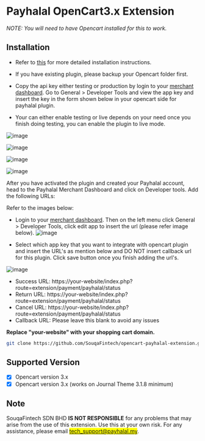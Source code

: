 # Payhalal OpenCart3.x Extension

*NOTE: You will need to have Opencart installed for this to work.*

## Installation

- Refer to [this](https://github.com/SouqaFintech/opencart-payhalal-extension/wiki) for more detailed installation instructions.

- If you have existing plugin, please backup your Opencart folder first.

- Copy the api key either testing or production by login to your <a href='https://merchant.payhalal.my'>merchant dashboard</a>. Go to General > Developer Tools and view the app key and insert the key in the form shown below in your opencart side for payhalal plugin.

- Your can either enable testing or live depends on your need once you finish doing testing, you can enable the plugin to live mode.

![image](https://payhalal.my/images/plugin_opencart_extensions.jpeg) 

![image](https://payhalal.my/images/plugin_settings.jpeg) 

![image](https://payhalal.my/assets/images/setup-plugin.jpeg) 

![image](https://payhalal.my/assets/images/payment-page.jpeg)

After you have activated the plugin and created your Payhalal account, head to the Payhalal Merchant Dashboard and click on Developer tools. Add the following URLs:

Refer to the images below: 

- Login to your <a href='https://merchant.payhalal.my' target='_blank'>merchant dashboard</a>. Then on the left menu click General > Developer Tools, click edit app to insert the url (please refer image below).
![image](https://payhalal.my/images/opencart/developer_tools.jpeg)

- Select which app key that you want to integrate with opencart plugin and insert the URL's as mention below and DO NOT insert callback url for this plugin. Click save button once you finish adding the url's.

![image](https://payhalal.my/images/opencart/url_setting.jpeg)

- Success URL: https://your-website/index.php?route=extension/payment/payhalal/status
- Return URL: https://your-website/index.php?route=extension/payment/payhalal/status
- Cancel URL: https://your-website/index.php?route=extension/payment/payhalal/status
- Callback URL: Please leave this blank to avoid any issues

**Replace "your-website" with your shopping cart domain.**

```bash
git clone https://github.com/SouqaFintech/opencart-payhalal-extension.git
```

## Supported Version

- [x] Opencart version 3.x
- [x] Opencart version 3.x (works on Journal Theme 3.1.8 minimum)

## Note

SouqaFintech SDN BHD **IS NOT RESPONSIBLE** for any problems that may arise from the use of this extension. Use this at your own risk. For any assistance, please email <mark>tech_support@payhalal.my</mark>.
